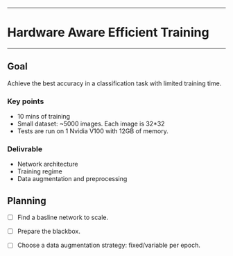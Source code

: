 *****
# Hardware Aware Efficient Training
*****

## Goal

Achieve the best accuracy in a classification task with limited training time. 

### Key points

* 10 mins of training
* Small dataset: ~5000 images. Each image is 32*32
* Tests are run on 1 Nvidia V100 with 12GB of memory. 

### Delivrable

* Network architecture
* Training regime
* Data augmentation and preprocessing


## Planning

- [ ] Find a basline network to scale.
- [ ] Prepare the blackbox.
- [ ] Choose a data augmentation strategy: fixed/variable per epoch.

 
